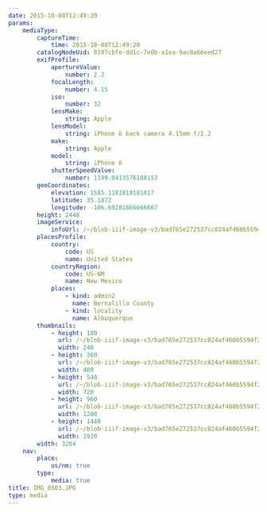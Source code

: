 ```yaml
---
date: 2015-10-08T12:49:20
params:
    mediaType:
        captureTime:
            time: 2015-10-08T12:49:20
        catalogNodeUid: 0197cbfe-dd1c-7e0b-a1ea-9ac8a66eed27
        exifProfile:
            apertureValue:
                number: 2.2
            focalLength:
                number: 4.15
            iso:
                number: 32
            lensMake:
                string: Apple
            lensModel:
                string: iPhone 6 back camera 4.15mm f/2.2
            make:
                string: Apple
            model:
                string: iPhone 6
            shutterSpeedValue:
                number: 1199.0413576188153
        geoCoordinates:
            elevation: 1585.1181818181817
            latitude: 35.1872
            longitude: -106.69281666666667
        height: 2448
        imageService:
            infoUrl: /~/blob-iiif-image-v3/bad765e272537cc824af460b5594f263baea19ef0f680fd351ae197829393367/info.json
        placesProfile:
            country:
                code: US
                name: United States
            countryRegion:
                code: US-NM
                name: New Mexico
            places:
                - kind: admin2
                  name: Bernalillo County
                - kind: locality
                  name: Albuquerque
        thumbnails:
            - height: 180
              url: /~/blob-iiif-image-v3/bad765e272537cc824af460b5594f263baea19ef0f680fd351ae197829393367/full/240%2C180/0/default.jpg
              width: 240
            - height: 360
              url: /~/blob-iiif-image-v3/bad765e272537cc824af460b5594f263baea19ef0f680fd351ae197829393367/full/480%2C360/0/default.jpg
              width: 480
            - height: 540
              url: /~/blob-iiif-image-v3/bad765e272537cc824af460b5594f263baea19ef0f680fd351ae197829393367/full/720%2C540/0/default.jpg
              width: 720
            - height: 960
              url: /~/blob-iiif-image-v3/bad765e272537cc824af460b5594f263baea19ef0f680fd351ae197829393367/full/1280%2C960/0/default.jpg
              width: 1280
            - height: 1440
              url: /~/blob-iiif-image-v3/bad765e272537cc824af460b5594f263baea19ef0f680fd351ae197829393367/full/1920%2C1440/0/default.jpg
              width: 1920
        width: 3264
    nav:
        place:
            us/nm: true
        type:
            media: true
title: IMG_0503.JPG
type: media
---
```

